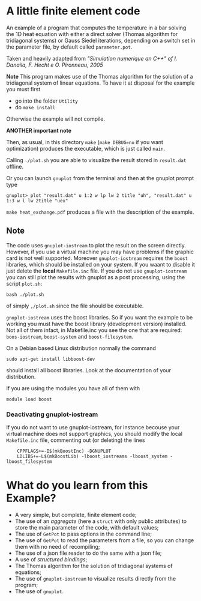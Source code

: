# A little finite element code #

An example of a program that computes the temperature in a bar solving
the 1D heat equation with either a direct solver (Thomas algorithm for tridiagonal systems) or Gauss Siedel iterations,
depending on a switch set in the parameter file, by default called `parameter.pot`. 

Taken and heavily adapted from *"Simulation numerique an C++" of I. Danaila,
   F. Hecht e O. Pironneau, 2005* 

**Note** This program makes use of the Thomas algorithm for the solution of a tridiagonal system of linear equations. To have it at disposal for the example you must first
- go into the folder `Utility`
- do `make install`

Otherwise the example will not compile.

**ANOTHER important note**


Then, as usual, in this directory `make` (`make DEBUG=no` if you want optimization) produces the executable, which is just called `main`.
 
Calling ``./plot.sh`` you are able to visualize the result stored in `result.dat` offline.  

Or you can launch `gnuplot` from the terminal and then at the gnuplot prompt type

```
gnuplot> plot "result.dat" u 1:2 w lp lw 2 title "uh", "result.dat" u 1:3 w l lw 2title "uex"
```


``make heat_exchange.pdf`` produces a file with the description of the example.


## Note ##
The code uses `gnuplot-iostream` to plot the result on the screen directly. However, if you use a virtual machine you may have problems if the graphic card is not well supported. Moreover `gnuplot-iostream` requires the `boost` libraries, which should be installed on your system. If you waant to disable it just delete the **local** `Makefile.inc` file. If you do not use `gnuplot-iostream` you can still plot the results with gnuplot as a post processing, using the script `plot.sh`:
	
	bash ./plot.sh

of simply `,/plot.sh` since the file should be executable.

`gnoplot-iostream` uses the boost libraries. So if you want the example to be working you must have the boost library (development
version) installed. Not all of them infact, in Makefile.inc you see the one that are required: `boos-iostream`, `boost-system` and `boost-filesystem`.

On a Debian based Linux distribution normally the command

	sudo apt-get install libboost-dev
should install all boost libraries. Look at the documentation of your distribution.

If you are using the modules you have all of them with

```
module load boost
```

### Deactivating gnuplot-iostream ###
If you do not want to use gnuplot-iostream, for instance becouse your virtual machine does not support graphics, you should modify the local  `Makefile.inc` file,
commenting out (or deleting) the lines

```
    CPPFLAGS+=-I$(mkBoostInc) -DGNUPLOT
    LDLIBS+=-L$(mkBoostLib) -lboost_iostreams -lboost_system -lboost_filesystem

```

# What do you learn from this Example? #
- A very simple, but complete, finite element code;
- The use of an *aggregate* (here a `struct` with only public attributes)  to store the main parameter of the code, with default values;
- The use of `GetPot` to pass options in the command line;
- The use of `GetPot` to read the parameters from a file, so you can change them with no need of recompiling;
- The use of a json file reader to do the same with a json file;
- A use of *structured bindings*;
- The Thomas algorithm for the solution of tridiagonal systems of equations;
- The use of `gnuplot-iostream` to visualize results directly from the program;
- The use of `gnuplot`.


